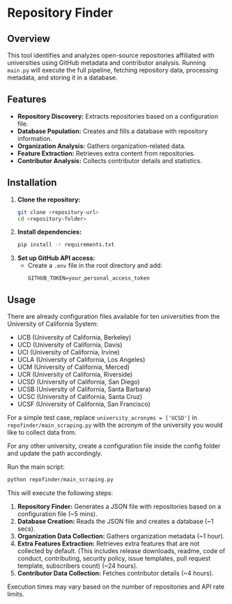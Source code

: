# Repository Finder

## Overview
This tool identifies and analyzes open-source repositories affiliated with universities using GitHub metadata and contributor analysis. Running `main.py` will execute the full pipeline, fetching repository data, processing metadata, and storing it in a database.

## Features
- **Repository Discovery:** Extracts repositories based on a configuration file.
- **Database Population:** Creates and fills a database with repository information.
- **Organization Analysis:** Gathers organization-related data.
- **Feature Extraction:** Retrieves extra content from repositories.
- **Contributor Analysis:** Collects contributor details and statistics.

## Installation
1. **Clone the repository:**
   ```sh
   git clone <repository-url>
   cd <repository-folder>
   ```
2. **Install dependencies:**
   ```sh
   pip install -r requirements.txt
   ```
3. **Set up GitHub API access:**
   - Create a `.env` file in the root directory and add:
     ```
     GITHUB_TOKEN=your_personal_access_token
     ```

## Usage
There are already configuration files available for ten universities from the University of California System:
- UCB (University of California, Berkeley)  
- UCD (University of California, Davis)  
- UCI (University of California, Irvine)  
- UCLA (University of California, Los Angeles)  
- UCM (University of California, Merced)  
- UCR (University of California, Riverside)  
- UCSD (University of California, San Diego)  
- UCSB (University of California, Santa Barbara)  
- UCSC (University of California, Santa Cruz)  
- UCSF (University of California, San Francisco)

For a simple test case, replace `university_acronyms = ['UCSD']` in `repofinder/main_scraping.py` with the acronym of the university you would like to collect data from.

For any other university, create a configuration file inside the config folder and update the path accordingly.


Run the main script:
```sh
python repofinder/main_scraping.py
```
This will execute the following steps:
1. **Repository Finder:** Generates a JSON file with repositories based on a configuration file (~5 mins).
2. **Database Creation:** Reads the JSON file and creates a database (~1 secs).
3. **Organization Data Collection:** Gathers organization metadata (~1 hour).
4. **Extra Features Extraction:** Retrieves extra features that are not collected by default. (This includes release downloads, readme, code of conduct, contributing, security policy, issue templates, pull request template, subscribers count) (~24 hours).
5. **Contributor Data Collection:** Fetches contributor details (~4 hours).

Execution times may vary based on the number of repositories and API rate limits.

